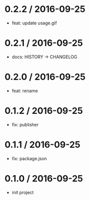 
0.2.2 / 2016-09-25
==================

  * feat: update usage.gif

0.2.1 / 2016-09-25
==================

  * docs: HISTORY -> CHANGELOG

0.2.0 / 2016-09-25
==================

  * feat: rename

0.1.2 / 2016-09-25
==================

  * fix: publisher

0.1.1 / 2016-09-25
==================

  * fix: package.json

0.1.0 / 2016-09-25
==================
  * init project

